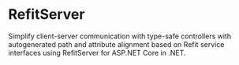 # RefitServer
Simplify client-server communication with type-safe controllers with autogenerated path and attribute alignment based on Refit service interfaces using RefitServer for ASP.NET Core in .NET.
